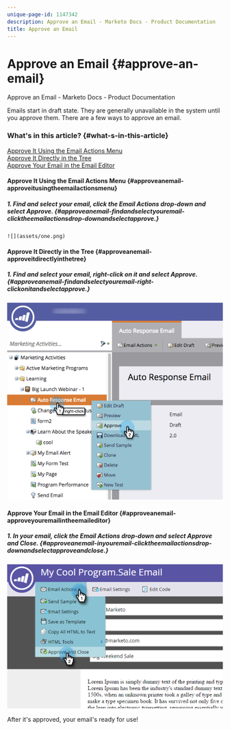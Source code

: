 ```yaml
---
unique-page-id: 1147342
description: Approve an Email - Marketo Docs - Product Documentation
title: Approve an Email
---
```


# Approve an Email {#approve-an-email}

Approve an Email - Marketo Docs - Product Documentation

Emails start in draft state. They are generally unavailable in the system until you approve them. There are a few ways to approve an email.

### What's in this article? {#what-s-in-this-article}

[Approve It Using the Email Actions Menu](#approveanemail-approveitusingtheemailactionsmenu)  
[Approve It Directly in the Tree](#approveanemail-approveitdirectlyinthetree)  
[Approve Your Email in the Email Editor](#approveanemail-approveyouremailintheemaileditor)

#### Approve It Using the Email Actions Menu {#approveanemail-approveitusingtheemailactionsmenu}

##### 1. Find and select your email, click the Email Actions drop-down and select Approve. {#approveanemail-findandselectyouremail-clicktheemailactionsdrop-downandselectapprove.}

` ![](assets/one.png)  
`

#### Approve It Directly in the Tree {#approveanemail-approveitdirectlyinthetree}

##### 1. Find and select your email, right-click on it and select Approve. {#approveanemail-findandselectyouremail-right-clickonitandselectapprove.}

![](assets/approveemail.png)

#### Approve Your Email in the Email Editor {#approveanemail-approveyouremailintheemaileditor}

##### 1. In your email, click the Email Actions drop-down and select Approve and Close. {#approveanemail-inyouremail-clicktheemailactionsdrop-downandselectapproveandclose.}

![](assets/three.png)

After it's approved, your email's ready for use!
